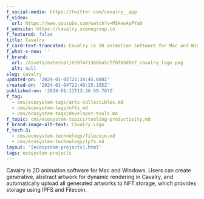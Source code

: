```yaml
---
f_social-media: https://twitter.com/cavalry__app
f_video:
  url: https://www.youtube.com/watch?v=MSkeo4pPYa0
f_website: https://cavalry.scenegroup.co
f_featured: false
title: Cavalry
f_card-text-truncated: Cavalry is 2D animation software for Mac and Windows.
f_what-s-new: ''
f_brand:
  url: /assets/external/6597471366ba5cff0f03dfe7_cavalry_logo.png
  alt: null
slug: cavalry
updated-on: '2024-01-05T21:34:45.600Z'
created-on: '2024-01-04T22:40:25.195Z'
published-on: '2024-01-11T13:26:59.787Z'
f_tag:
  - cms/ecosystem-tags/arts-collectibles.md
  - cms/ecosystem-tags/nfts.md
  - cms/ecosystem-tags/developer-tools.md
f_topic: cms/ecosystem-topics/tooling-productivity.md
f_brand-image-alt-text: Cavalry Logo
f_tech-3:
  - cms/ecosystem-technology/filecoin.md
  - cms/ecosystem-technology/ipfs.md
layout: '[ecosystem-projects].html'
tags: ecosystem-projects
---
```


Cavalry is 2D animation software for Mac and Windows. Users can create generative, abstract artwork for dynamic rendering in Cavalry, and automatically upload all generated artworks to NFT.storage, which provides storage using IPFS and Filecoin.
